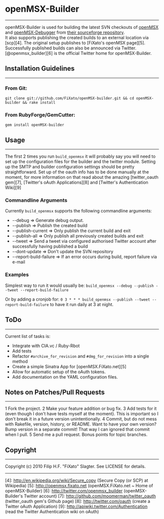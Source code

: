 # openMSX-Builder
******************************************************************************
openMSX-Builder is used for building the latest SVN checkouts of [openMSX][1] and [openMSX-Debugger][2] from [their sourceforge repository][3].  
It also supports publishing the created builds to an external location via [scp][4]. The original setup publishes to [FiXato's openMSX page][5].  
Successfully published builds can also be announced via Twitter. [@openmsx_builder][6] is the official Twitter home for openMSX-Builder.  


## Installation Guidelines
******************************************************************************

### From Git:
`git clone git://github.com/FiXato/openMSX-builder.git && cd openMSX-builder && rake install`

### From RubyForge/GemCutter:
`gem install openMSX-builder`


## Usage
******************************************************************************

The first 2 times you run `build_openmsx` it will probably say you will need to set up the configuration files for the builder and the twitter module.
Setting up the SMTP and builder configuration settings should be pretty straightforward.
Set up of the oauth info has to be done manually at the moment, for more information on that read about the amazing [twitter_oauth gem][7], [Twitter's oAuth Applications][8] and [Twitter's Authentication Wiki][9]


### Commandline Arguments

Currently `build_openmsx` supports the following commandline arguments:

* --debug                 => Generate debug output.
* --publish               => Publish the created build
* --publish-current       => Only publish the current build and exit
* --publish-all           => Only publish all previously created builds and exit
* --tweet                 => Send a tweet via configured authorised Twitter account after successfully having published a build
* --dont-update           => Don't update the SVN repository
* --report-build-failure  => If an error occurs during build, report failure via e-mail

### Examples

Simplest way to run it would usually be:
`build_openmsx --debug --publish --tweet --report-build-failure`

Or by adding a cronjob for:
`0 3 * * * build_openmsx --publish --tweet --report-build-failure`
to have it run daily at 3 at night.


## ToDo
******************************************************************************
Current list of tasks is:

+ Integrate with CIA.vc / Ruby-Rbot
+ Add tests
+ Refactor `#archive_for_revision` and `#dmg_for_revision` into a single method
+ Create a simple Sinatra App for [openMSX.FiXato.net][5]
+ Allow for automatic setup of the oAuth tokens.
+ Add documentation on the YAML configuration files.

## Notes on Patches/Pull Requests
******************************************************************************

1 Fork the project.
2 Make your feature addition or bug fix.
3 Add tests for it (even though I don't have tests myself at the moment). 
  This is important so I don't break it in a future version unintentionally.
4 Commit, but do not mess with Rakefile, version, history, or README.
  Want to have your own version? Bump version in a separate commit!
  That way I can ignored that commit when I pull.
5 Send me a pull request. Bonus points for topic branches.


## Copyright
******************************************************************************
Copyright (c) 2010 Filip H.F. "FiXato" Slagter. See LICENSE for details.


******************************************************************************
[1]: https://openmsx.svn.sourceforge.net/svnroot/openmsx/openmsx/trunk (openMSX SVN Trunk)
[2]: https://openmsx.svn.sourceforge.net/svnroot/openmsx/openmsx-debugger/trunk (openMSX-Debugger SVN Trunk)
[3]: http://openmsx.sf.net (openMSX at SourceForge.net)
[4]: http://en.wikipedia.org/wiki/Secure_copy (Secure Copy (or SCP) at Wikipedia)
[5]: http://openmsx.fixato.net (openMSX.FiXato.net ~ Home of openMSX-Builder)
[6]: http://twitter.com/openmsx_builder (openMSX-Builder's Twitter account)
[7]: http://github.com/moomerman/twitter_oauth (twitter_oauth gem's Github page)
[8]: http://twitter.com/oauth (create a Twitter oAuth Application)
[9]: http://apiwiki.twitter.com/Authentication (read the Twitter Authentication wiki on oAuth)